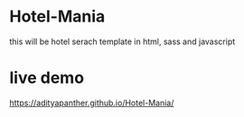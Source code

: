 # Hotel-Mania
this will be hotel serach template in html, sass and javascript

# live demo

https://adityapanther.github.io/Hotel-Mania/
